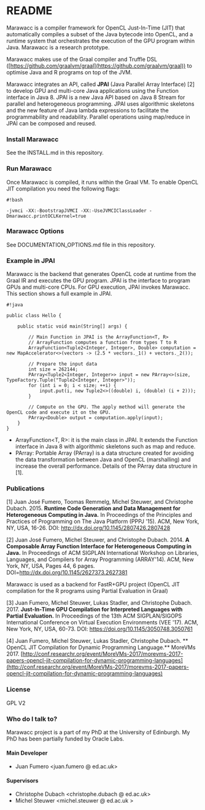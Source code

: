 # README #

Marawacc is a compiler framework for OpenCL Just-In-Time (JIT) that automatically compiles a subset of the Java bytecode into OpenCL, and a
runtime system that orchestrates the execution of the GPU program within Java. Marawacc is a research prototype.

Marawacc makes use of the Graal compiler and Truffle DSL ([https://github.com/graalvm/graal](https://github.com/graalvm/graal)) to optimise Java and R programs on top of the JVM. 

Marawacc integrates an API, called **JPAI** (Java Parallel Array Interface) [2] to develop GPU and multi-core Java applications using the Function interface in Java 8.
JPAI is a new Java API based on Java 8 Stream for parallel and heterogeneous programming. JPAI uses algorithmic skeletons and the new feature of Java lambda expressions to facilitate the programmability and readability. 
Parallel operations using map/reduce in JPAI can be composed and reused. 


### Install Marawacc ###

See the INSTALL.md in this repository. 


### Run Marawacc ###

Once Marawacc is compiled, it runs within the Graal VM. To enable OpenCL JIT compilation you need the following flags:


```
#!bash

-jvmci -XX:-BootstrapJVMCI -XX:-UseJVMCIClassLoader -Dmarawacc.printOCLKernel=true 

```

### Marawacc Options ###

See DOCUMENTATION_OPTIONS.md file in this repository. 


### Example in JPAI ###

Marawacc is the backend that generates OpenCL code at runtime from the Graal IR and executes the GPU program. 
JPAI is the interface to program GPUs and multi-core CPUs. For GPU execution, JPAI invokes Marawacc. This section shows a full example in JPAI.


```
#!java

public class Hello {

    public static void main(String[] args) {

        // Main Function in JPAI is the ArrayFunction<T, R>
        // ArrayFunction computes a function from types T to R 
        ArrayFunction<Tuple2<Integer, Integer>, Double> computation = new MapAccelerator<>(vectors -> (2.5 * vectors._1() + vectors._2());

        // Prepare the input data
        int size = 262144;
        PArray<Tuple2<Integer, Integer>> input = new PArray<>(size, TypeFactory.Tuple("Tuple2<Integer, Integer>"));
        for (int i = 0; i < size; ++i) {
            input.put(i, new Tuple2<>((double) i, (double) (i + 2)));
        }

        // Compute on the GPU. The apply method will generate the OpenCL code and execute it on the GPU. 
        PArray<Double> output = computation.apply(input);
    }
}

```

* ArrayFunction<T, R>: it is the main class in JPAI. It extends the Function interface in Java 8 with algorithmic skeletons such as map and reduce. 
* PArray<T>: Portable Array (PArray) is a data structure created for avoiding the data transformation between Java and OpenCL (marshalling) and increase the overall performance. Details of the PArray data structure in [1].


### Publications 

[1] Juan José Fumero, Toomas Remmelg, Michel Steuwer, and Christophe Dubach. 2015. **Runtime Code Generation and Data Management for Heterogeneous Computing in Java.** In Proceedings of the Principles and Practices of Programming on The Java Platform (PPPJ '15). ACM, New York, NY, USA, 16-26. DOI: http://dx.doi.org/10.1145/2807426.2807428 

[2] Juan José Fumero, Michel Steuwer, and Christophe Dubach. 2014. **A Composable Array Function Interface for Heterogeneous Computing in Java.** In Proceedings of ACM SIGPLAN International Workshop on Libraries, Languages, and Compilers for Array Programming (ARRAY'14). ACM, New York, NY, USA, Pages 44, 6 pages. DOI=http://dx.doi.org/10.1145/2627373.2627381

Marawacc is used as a backend for FastR+GPU project (OpenCL JIT compilation for the R programs using Partial Evaluation in Graal)

[3] Juan Fumero, Michel Steuwer, Lukas Stadler, and Christophe Dubach. 2017. **Just-In-Time GPU Compilation for Interpreted Languages with Partial Evaluation.** In Proceedings of the 13th ACM SIGPLAN/SIGOPS International Conference on Virtual Execution Environments (VEE '17). ACM, New York, NY, USA, 60-73. DOI: https://doi.org/10.1145/3050748.3050761 

[4] Juan Fumero, Michel Steuwer, Lukas Stadler, Christophe Dubach. ** OpenCL JIT Compilation for Dynamic Programming Language.** MoreVMs 2017. [http://conf.researchr.org/event/MoreVMs-2017/morevms-2017-papers-opencl-jit-compilation-for-dynamic-programming-languages](http://conf.researchr.org/event/MoreVMs-2017/morevms-2017-papers-opencl-jit-compilation-for-dynamic-programming-languages)


### License ###

GPL V2

### Who do I talk to? ###

Marawacc project is a part of my PhD at the University of Edinburgh. My PhD has been partially funded by Oracle Labs.

#### Main Developer

* Juan Fumero <juan.fumero @ ed.ac.uk>

#### Supervisors

* Christophe Dubach <christophe.dubach @ ed.ac.uk> 
* Michel Steuwer <michel.steuwer @ ed.ac.uk >
